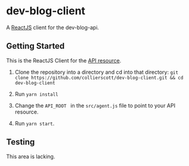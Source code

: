 # dev-blog-client
A [ReactJS](https://reactjs.org/) client for the dev-blog-api.

## Getting Started

This is the ReactJS Client for the [API resource](https://github.com/collierscott/dev-blog-api).

1. Clone the repository into a directory and cd into that directory:
```git clone https://github.com/collierscott/dev-blog-client.git && cd dev-blog-client```

2. Run ```yarn install```

3. Change the ```API_ROOT ``` in the ```src/agent.js``` file to point to your API resource.

4. Run ```yarn start```.

## Testing 

This area is lacking.

